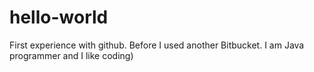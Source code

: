# hello-world
First experience with github. Before I used another Bitbucket.
I am Java programmer and I like coding)

